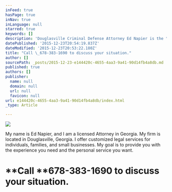 ```yaml
---
inFeed: true
hasPage: true
inNav: true
inLanguage: null
starred: true
keywords: []
description: 'Douglasville Criminal Defense Attorney Ed Napier is the "go to" lawyer in Douglasville, GA.  '
datePublished: '2015-12-23T20:54:19.837Z'
dateModified: '2015-12-23T20:53:22.180Z'
title: "Call \_678-383-1690 to discuss your situation."
author: []
sourcePath: _posts/2015-12-23-e144420c-4655-4aa3-9a41-90d14fb4a8db.md
published: true
authors: []
publisher:
  name: null
  domain: null
  url: null
  favicon: null
url: e144420c-4655-4aa3-9a41-90d14fb4a8db/index.html
_type: Article

---
```

![](https://s3-us-west-2.amazonaws.com/the-grid-img/p/2d50dfadbe36c90f39633284ad1141273a75364c.jpg)

My name is Ed Napier, and I am a licensed Attorney in Georgia. My firm is located in Douglasville, Georgia.  I offer customized legal services for individuals, families, and small businesses.  My goal is to provide you with the experience you need and the personal service you want.

# **Call  ****678-383-1690 to discuss your situation.**